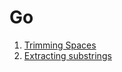 # Go

1. [Trimming Spaces](./trimming_spaces/main.go)
2. [Extracting substrings](./extracting_substrings/main.go)